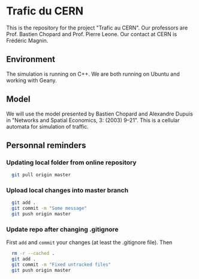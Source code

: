 # Trafic du CERN

This is the repository for the project "Trafic au CERN". Our professors are Prof. Bastien Chopard and Prof. Pierre Leone. Our contact at CERN is Frédéric Magnin.

## Environment

The simulation is running on C++. We are both running on Ubuntu and working with Geany.

## Model

We will use the model presented by Bastien Chopard and Alexandre Dupuis in "Networks and Spatial Economics, 3: (2003) 9–21". This is a cellular automata for simulation of traffic.

## Personnal reminders

### Updating local folder from online repository

```sh
  git pull origin master
```

### Upload local changes into master branch

```sh
  git add .
  git commit -m "Some message"
  git push origin master
```

### Update repo after changing .gitignore

First `add` and `commit` your changes (at least the .gitignore file). Then

```sh
  rm -r --cached .
  git add .
  git commit -m "Fixed untracked files"
  git push origin master
```
